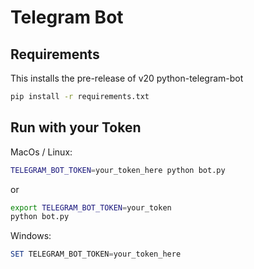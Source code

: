 # Telegram Bot

## Requirements

This installs the pre-release of v20 python-telegram-bot

```bash
pip install -r requirements.txt
```

## Run with your Token

MacOs / Linux:

```bash
TELEGRAM_BOT_TOKEN=your_token_here python bot.py
```

or

```bash
export TELEGRAM_BOT_TOKEN=your_token
python bot.py
```

Windows:

```powershell
SET TELEGRAM_BOT_TOKEN=your_token_here
```
